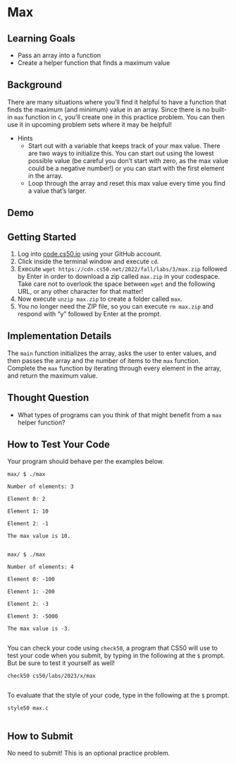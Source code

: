 # Max


## Learning Goals


* Pass an array into a function
* Create a helper function that finds a maximum value


## Background


There are many situations where you’ll find it helpful to have a function that finds the maximum (and minimum) value in an array. Since there is no built-in `max` function in `C`, you’ll create one in this practice problem. You can then use it in upcoming problem sets where it may be helpful!


* Hints
	+ Start out with a variable that keeps track of your max value. There are two ways to initialize this. You can start out using the lowest possible value (be careful you don’t start with zero, as the max value could be a negative number!) or you can start with the first element in the array.
	+ Loop through the array and reset this max value every time you find a value that’s larger.


## Demo



## Getting Started


1. Log into [code.cs50.io](https://code.cs50.io/) using your GitHub account.
2. Click inside the terminal window and execute `cd`.
3. Execute `wget https://cdn.cs50.net/2022/fall/labs/3/max.zip` followed by Enter in order to download a zip called `max.zip` in your codespace. Take care not to overlook the space between `wget` and the following URL, or any other character for that matter!
4. Now execute `unzip max.zip` to create a folder called `max`.
5. You no longer need the ZIP file, so you can execute `rm max.zip` and respond with “y” followed by Enter at the prompt.


## Implementation Details


The `main` function initializes the array, asks the user to enter values, and then passes the array and the number of items to the `max` function. Complete the `max` function by iterating through every element in the array, and return the maximum value.


## Thought Question


* What types of programs can you think of that might benefit from a `max` helper function?


## How to Test Your Code


Your program should behave per the examples below.



```
max/ $ ./max

Number of elements: 3

Element 0: 2

Element 1: 10

Element 2: -1

The max value is 10.


```


```
max/ $ ./max

Number of elements: 4

Element 0: -100

Element 1: -200

Element 2: -3

Element 3: -5000

The max value is -3.


```

You can check your code using `check50`, a program that CS50 will use to test your code when you submit, by typing in the following at the `$` prompt. But be sure to test it yourself as well!



```
check50 cs50/labs/2023/x/max


```

To evaluate that the style of your code, type in the following at the `$` prompt.



```
style50 max.c


```

## How to Submit


No need to submit! This is an optional practice problem.







